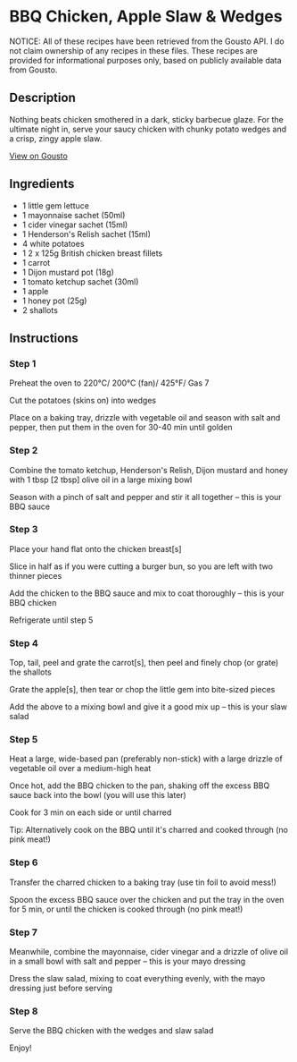 # BBQ Chicken, Apple Slaw & Wedges

NOTICE: All of these recipes have been retrieved from the Gousto API. I do not claim ownership of any recipes in these files. These recipes are provided for informational purposes only, based on publicly available data from Gousto.

## Description

Nothing beats chicken smothered in a dark, sticky barbecue glaze. For the ultimate night in, serve your saucy chicken with chunky potato wedges and a crisp, zingy apple slaw. 

[View on Gousto](https://www.gousto.co.uk/recipes/cookbook/bbq-chicken-apple-slaw-wedges)

## Ingredients

- 1 little gem lettuce
- 1 mayonnaise sachet (50ml)
- 1 cider vinegar sachet (15ml)
- 1 Henderson's Relish sachet (15ml)
- 4 white potatoes
- 1 2 x 125g British chicken breast fillets
- 1 carrot
- 1 Dijon mustard pot (18g)
- 1 tomato ketchup sachet (30ml)
- 1 apple
- 1 honey pot (25g)
- 2 shallots

## Instructions


### Step 1

Preheat the oven to 220°C/ 200°C (fan)/ 425°F/ Gas 7

Cut the potatoes (skins on) into wedges

Place on a baking tray, drizzle with vegetable oil and season with salt and pepper, then put them in the oven for 30-40 min until golden


### Step 2

Combine the tomato ketchup, Henderson's Relish, Dijon mustard and honey with 1 tbsp <span class="text-danger">[2 tbsp]</span> olive oil in a large mixing bowl

Season with a pinch of salt and pepper and stir it all together – this is your BBQ sauce


### Step 3

Place your hand flat onto the chicken breast<span class="text-danger">[s]</span>

Slice in half as if you were cutting a burger bun, so you are left with two thinner pieces

Add the chicken to the BBQ sauce and mix to coat thoroughly – this is your BBQ chicken

Refrigerate until step 5


### Step 4

Top, tail, peel and grate the carrot<span class="text-danger">[s]</span>, then peel and finely chop (or grate) the shallots

Grate the apple<span class="text-danger">[s]</span>, then tear or chop the little gem into bite-sized pieces

Add the above to a mixing bowl and give it a good mix up – this is your slaw salad


### Step 5

Heat a large, wide-based pan (preferably non-stick) with a large drizzle of vegetable oil over a medium-high heat

Once hot, add the BBQ chicken to the pan, shaking off the excess BBQ sauce back into the bowl (you will use this later)

Cook for 3 min on each side or until charred

Tip: Alternatively cook on the BBQ until it's charred and cooked through (no pink meat!)


### Step 6

Transfer the charred chicken to a baking tray (use tin foil to avoid mess!)

Spoon the excess BBQ sauce over the chicken and put the tray in the oven for 5 min, or until the chicken is cooked through (no pink meat!)


### Step 7

Meanwhile, combine the mayonnaise, cider vinegar and a drizzle of olive oil in a small bowl with salt and pepper – this is your mayo dressing

Dress the slaw salad, mixing to coat everything evenly, with the mayo dressing just before serving

### Step 8

Serve the BBQ chicken with the wedges and slaw salad

Enjoy!

